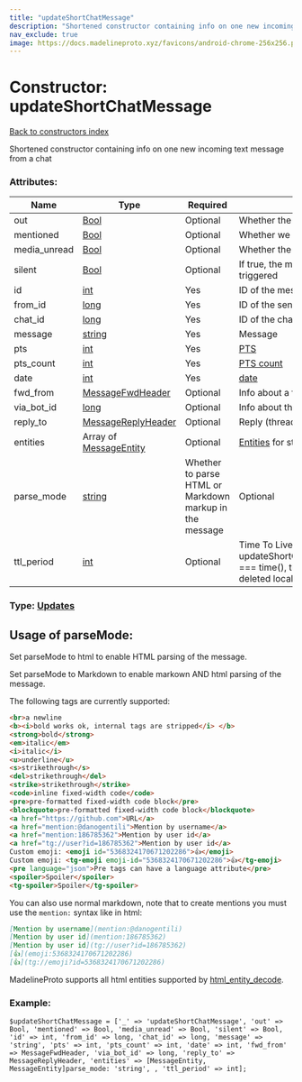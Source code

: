 ```yaml
---
title: "updateShortChatMessage"
description: "Shortened constructor containing info on one new incoming text message from a chat"
nav_exclude: true
image: https://docs.madelineproto.xyz/favicons/android-chrome-256x256.png
---
```

# Constructor: updateShortChatMessage  
[Back to constructors index](/API_docs/constructors/index.html)



Shortened constructor containing info on one new incoming text message from a chat

### Attributes:

| Name     |    Type       | Required | Description |
|----------|---------------|----------|-------------|
|out|[Bool](/API_docs/types/Bool.html) | Optional|Whether the message is outgoing|
|mentioned|[Bool](/API_docs/types/Bool.html) | Optional|Whether we were mentioned in this message|
|media\_unread|[Bool](/API_docs/types/Bool.html) | Optional|Whether the message contains some **unread** mentions|
|silent|[Bool](/API_docs/types/Bool.html) | Optional|If true, the message is a silent message, no notifications should be triggered|
|id|[int](/API_docs/types/int.html) | Yes|ID of the message|
|from\_id|[long](/API_docs/types/long.html) | Yes|ID of the sender of the message|
|chat\_id|[long](/API_docs/types/long.html) | Yes|ID of the chat where the message was sent|
|message|[string](/API_docs/types/string.html) | Yes|Message|
|pts|[int](/API_docs/types/int.html) | Yes|[PTS](https://core.telegram.org/api/updates)|
|pts\_count|[int](/API_docs/types/int.html) | Yes|[PTS count](https://core.telegram.org/api/updates)|
|date|[int](/API_docs/types/int.html) | Yes|[date](https://core.telegram.org/api/updates)|
|fwd\_from|[MessageFwdHeader](/API_docs/types/MessageFwdHeader.html) | Optional|Info about a forwarded message|
|via\_bot\_id|[long](/API_docs/types/long.html) | Optional|Info about the inline bot used to generate this message|
|reply\_to|[MessageReplyHeader](/API_docs/types/MessageReplyHeader.html) | Optional|Reply (thread) information|
|entities|Array of [MessageEntity](/API_docs/types/MessageEntity.html) | Optional|[Entities](https://core.telegram.org/api/entities) for styled text|
|parse\_mode| [string](/API_docs/types/string.html) | Whether to parse HTML or Markdown markup in the message| Optional |
|ttl\_period|[int](/API_docs/types/int.html) | Optional|Time To Live of the message, once updateShortChatMessage.date+updateShortChatMessage.ttl\_period === time(), the message will be deleted on the server, and must be deleted locally as well.|



### Type: [Updates](/API_docs/types/Updates.html)



## Usage of parseMode:

Set parseMode to html to enable HTML parsing of the message.  

Set parseMode to Markdown to enable markown AND html parsing of the message.  

The following tags are currently supported:

```html
<br>a newline
<b><i>bold works ok, internal tags are stripped</i> </b>
<strong>bold</strong>
<em>italic</em>
<i>italic</i>
<u>underline</u>
<s>strikethrough</s>
<del>strikethrough</del>
<strike>strikethrough</strike>
<code>inline fixed-width code</code>
<pre>pre-formatted fixed-width code block</pre>
<blockquote>pre-formatted fixed-width code block</blockquote>
<a href="https://github.com">URL</a>
<a href="mention:@danogentili">Mention by username</a>
<a href="mention:186785362">Mention by user id</a>
<a href="tg://user?id=186785362">Mention by user id</a>
Custom emoji: <emoji id="5368324170671202286">👍</emoji>
Custom emoji: <tg-emoji emoji-id="5368324170671202286">👍</tg-emoji>
<pre language="json">Pre tags can have a language attribute</pre>
<spoiler>Spoiler</spoiler>
<tg-spoiler>Spoiler</tg-spoiler>
```

You can also use normal markdown, note that to create mentions you must use the `mention:` syntax like in html:  

```markdown
[Mention by username](mention:@danogentili)
[Mention by user id](mention:186785362)
[Mention by user id](tg://user?id=186785362)
[👍](emoji:5368324170671202286)
[👍](tg://emoji?id=5368324170671202286)
```

MadelineProto supports all html entities supported by [html_entity_decode](http://php.net/manual/en/function.html-entity-decode.php).
### Example:

```
$updateShortChatMessage = ['_' => 'updateShortChatMessage', 'out' => Bool, 'mentioned' => Bool, 'media_unread' => Bool, 'silent' => Bool, 'id' => int, 'from_id' => long, 'chat_id' => long, 'message' => 'string', 'pts' => int, 'pts_count' => int, 'date' => int, 'fwd_from' => MessageFwdHeader, 'via_bot_id' => long, 'reply_to' => MessageReplyHeader, 'entities' => [MessageEntity, MessageEntity]parse_mode: 'string', , 'ttl_period' => int];
```  
